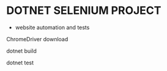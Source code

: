 # DOTNET SELENIUM PROJECT

- website automation and tests

ChromeDriver download

dotnet build

dotnet test
